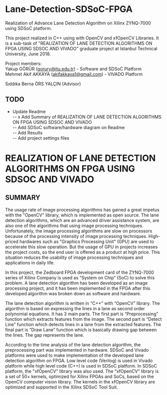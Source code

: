 # Lane-Detection-SDSoC-FPGA
Realization of Advance Lane Detection Algorithm on Xilinx ZYNQ-7000 using SDSoC platform. <br />

This project realized in C++ using with OpenCV and xfOpenCV Libraries. 
It is a sub-task of "REALIZATION OF LANE DETECTION ALGORITHMS ON FPGA USING SDSOC AND VIVADO" graduate project at Istanbul Technical University, June 2018. <br />

Project members: <br />
Yakup GÖRÜR (gorury@itu.edu.tr) - Software and SDSoC  Platform <br />
Mehmet Akif AKKAYA (akifakkaya1@gmail.com) - VIVADO Platform <br />

Sıddıka Berna ÖRS YALÇIN (Advisor) <br />

## TODO
- Update Readme <br />
-- x Add Summary of REALIZATION OF LANE DETECTION ALGORITHMS ON FPGA USING SDSOC AND VIVADO <br />
-- Add SDSoC software/hardware diagram on Readme <br />
-- Add Results <br />
-- Add project settings files <br />




# REALIZATION OF LANE DETECTION ALGORITHMS ON FPGA USING SDSOC AND VIVADO
## SUMMARY

The usage rate of image processing algorithms has gained a great impetus with the "OpenCV" library, which is implemented as open source. The lane detection algorithms, which are an advanced driver assistance system, are also one of the algorithms that using image processing techniques. Unfortunately, the image processing algorithms are slow on processors because of the processing intensity of image processing techniques. High-priced hardwares such as "Graphics Processing Unit" (GPU) are used to accelerate this slow operation. But the usage of GPU in projects increases the project costs, so the end user is offered as a product at high price. This situation reduces the usability of image processing techniques and applications in daily life. <br />

In this project, the Zedboard FPGA development card of the ZYNQ-7000 series of Xilinx Company is used as “System on Chip” (SoC) to solve this problem. A lane detection algorithm has been developed as an image processing project, and it has been implemented in the FPGA after this developed algorithm was broken down as software and hardware. <br />

The lane detection algorithm is written in “C++” with “OpenCV” library. The algorithm is based on expressing the lines in a lane as second order polynomial equations. It has 3 main parts. The first part is “Preprocessing” function which extracts features from the image. The second part is “Detect Line” function which detects lines in a lane from the extracted features. The final part is “Draw Lane” function which is basically drawing gap between the lines. The gap represents the lane. <br />

According to the time analysis of the lane detection algorithm, the preprocessing part was implemented in hardware. SDSoC and Vivado platforms were used to make implementation of the developed lane detection algorithm on FPGA. Low level code (Verilog) is used in Vivado platform while high level code (C++) is used in SDSoC platform. In SDSoC platform, the "xfOpenCV" library was also used. The “xfOpenCV” library is a set of 50+ kernels, optimized for Xilinx FPGAs and SoCs, based on the OpenCV computer vision library. The kernels in the xfOpenCV library are optimized and supported in the Xilinx SDSoC Tool Suit.<br />



